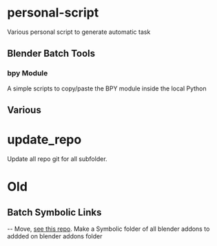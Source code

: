 # personal-script
Various personal script to generate automatic task

## Blender Batch Tools
### bpy Module
A simple scripts to copy/paste the BPY module inside the local Python

## Various
# update_repo
Update all repo git for all subfolder. 

# Old
## Batch Symbolic Links
-- Move, [see this repo](https://github.com/stilobique/BatchBuildLightUE4).
Make a Symbolic folder of all blender addons to addded on blender addons folder
